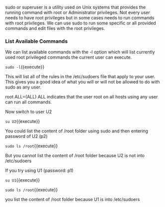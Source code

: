 sudo or superuser is a utility used on Unix systems that provides the running command with root or Administrator privileges. Not every user needs to have root privileges but in some cases needs to run commands with root privileges. We can use sudo to run some specific or all provided commands and edit files with the root privileges.

### List Available Commands

We can list available commands with the -l option which will list currently used root privileged commands the current user can execute.

`sudo -l`{{execute}}

This will list all of the rules in the /etc/sudoers file that apply to your user. This gives you a good idea of what you will or will not be allowed to do with sudo as any user.

root  ALL=(ALL) ALL indicates that the user root on all hosts using any user can run all commands. 

Now switch to user U2

`su U2`{{execute}}

You could list the content of /root folder using sudo and then entering password of U2 (p2)

`sudo ls /root`{{execute}}

But you cannot list the content of /root folder because U2 is not into /etc/sudoers 

If you try using U1 (password: p1)

`su U1`{{execute}}

`sudo ls /root`{{execute}}

you list the content of /root folder because U1 is into /etc/sudoers 


